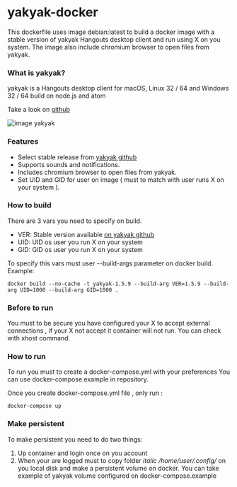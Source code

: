 # yakyak-docker
This dockerfile uses image debian:latest to build a docker image with a stable version of yakyak Hangouts desktop client and run using X on you system.
The image also include chromium browser to open files from yakyak.

### What is yakyak?
yakyak is a Hangouts desktop client for macOS, Linux 32 / 64 and Windows 32 / 64 build on node.js and atom

Take a look on [github](https://github.com/yakyak/yakyak)

![image yakyak](https://cloud.githubusercontent.com/assets/123929/16032313/cdba46c2-3204-11e6-912f-a72fef60563a.png)


### Features

* Select stable release from [yakyak github](https://github.com/yakyak/yakyak/releases)
* Supports sounds and notifications.
* Includes chromium browser to open files from yakyak.
* Set UID and GID for user on image ( must to match with user runs X on your system ).

### How to build
There are 3 vars you need to specify on build.

* VER: Stable version available [on yakyak github](https://github.com/yakyak/yakyak/releases)
* UID: UID os user you run X on your system
* GID: GID os user you run X on your system

To specify this vars must user --build-args parameter on docker build.
Example:

```
docker build --no-cache -t yakyak-1.5.9 --build-arg VER=1.5.9 --build-arg UID=1000 --build-arg GID=1000 .
```

### Before to run

You must to be secure you have configured your X to accept external connections , if your X not accept it container will not run.
You can check with xhost command.

### How to run

To run you must to create a docker-compose.yml with your preferences 
You can use docker-compose.example in repository.

Once you create docker-compose.yml file , only run :


```
docker-compose up
```

### Make persistent

To make persistent you need to do two things:

1. Up container and login once on you account 
2. When your are logged must to copy folder *italic /home/user/.config/* on you local disk and make a persistent volume on docker.
   You can take example of yakyak volume configured on docker-compose.example


